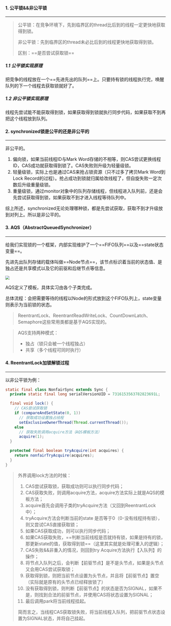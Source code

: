 #### 1. 公平锁&&非公平锁

---

>公平锁：在竞争环境下，先到临界区的thread比后到的线程一定更快地获取得到锁。
>
>非公平锁：先到临界区的thread未必比后到的线程更快地获取得到锁。
>
>区别：==是否尝试获取锁==

##### 1.1 公平锁实现原理

把竞争的线程放在一个==先进先出的队列==上。只要持有锁的线程执行完，唤醒队列的下一个线程去获取锁就好了。



##### 1.2 非公平锁实现原理

线程先尝试能不能获取得到锁，如果获取得到锁就执行同步代码，如果获取不到再把这个线程放到队列。



#### 2. synchronized锁是公平的还是非公平的

---

非公平的。

1. 偏向锁，如果当前线程ID与Mark Word存储的不相等，则CAS尝试更换线程ID，CAS成功就获取得到锁了。CAS失败则升级为轻量级锁。
2. 轻量级锁，实际上也是通过CAS来抢占锁资源（只不过多了拷贝Mark Word到Lock Record的过程）。抢占成功到锁就归属给改线程了，但自旋失败一定次数后升级重量级锁。
3. 重量级锁，通过monitor对象中的队列存储线程，但线程进入队列前，还是会先尝试获取得到锁，如果获取不到才进入线程等待队列中。

综上所述，synchronized无论处理哪种锁，都是先尝试获取，获取不到才升级放到对列上。所以是非公平的。



#### 3. AQS（AbstractQueuedSynchronizer）

---

给我们实现锁的一个框架，内部实现维护了一个==FIFO队列==以及==state状态变量==。

先进先出队列存储的载体叫做==Node节点==，该节点标识着当前的状态值、是独占还是共享模式以及它的前驱和后继节点等信息。

<img src="https://i.loli.net/2021/05/31/UD6mQYMhg2WxcpA.png" style="zoom:80%;" />

AQS定义了模板，具体实习由各个子类完成。

总体流程：会把需要等待的线程以Node的形式放到这个FIFO队列上，state变量则表示为当前锁的状态。

>ReentrantLock、ReentrantReadWriteLock、CountDownLatch、Semaphore这些常用类都是基于AQS实现的。

>AQS支持两种模式：
>
>- 独占（锁只会被一个线程独占）
>- 共享（多个线程可同时执行）



#### 4. ReentrantLock加锁解锁过程

---

以非公平锁为例：

```java
static final class NonfairSync extends Sync {
  private static final long serialVersionUID = 7316153563782823691L;

  final void lock() {
    // CAS尝试获取锁
    if (compareAndSetState(0, 1))
      // 获取成功设置独占线程
      setExclusiveOwnerThread(Thread.currentThread());
    else
      // 获取失败调用acquire方法（AQS模板方法）
      acquire(1);
  }

  protected final boolean tryAcquire(int acquires) {
    return nonfairTryAcquire(acquires);
  }
}
```

>外界调用lock方法的时候：
>
>1. CAS尝试获取锁，获取成功则可以执行同步代码；
>2. CAS获取失败，则调用acquire方法，acquire方法实际上就是AQS的模板方法；
>3. acquire首先会调用子类的tryAcquire方法（又回到ReentrantLock中）；
>4. tryAcquire方法会判断当前的state 是否等于0（0-没有线程持有锁），则又尝试CAS直接获取锁；
>5. 如果CAS获取成功，则可以执行同步代码；
>6. 如果CAS获取失败，==判断当前线程是否就持有锁，如果是持有的锁，那更新state的值，获取得到锁==（这里其实就是处理可重入的逻辑）；
>7. CAS失败&&非重入的情况，则回到try Acquire方法执行【入队列】的操作；
>8. 将节点入队列之后，会判断【前驱节点】是不是头节点，如果是头节点又会用CAS尝试获取锁；
>9. 获取得到锁，则把当前节点设置为头节点，并且将【前驱节点】置空（实际就是原有的头节点已经释放锁了）
>10. 没有获取得到锁，则判断【前驱节点】的状态是否为SIGNAL，如果不是，则找到合法的前驱节点，并使用CAS将状态设置为SIGNAL；
>11. 最后调用park将当前线程挂起。
>
>简而言之，当线程CAS获取锁失败，将当前线程入队列，把前驱节点状态设置为SIGNAL状态，并将自己挂起。































